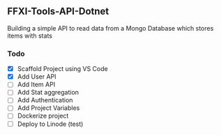## FFXI-Tools-API-Dotnet

Building a simple API to read data from a Mongo Database which stores items with stats


### Todo
- [x] Scaffold Project using VS Code
- [x] Add User API
- [ ] Add Item API
- [ ] Add Stat aggregation
- [ ] Add Authentication
- [ ] Add Project Variables
- [ ] Dockerize project
- [ ] Deploy to Linode (test)